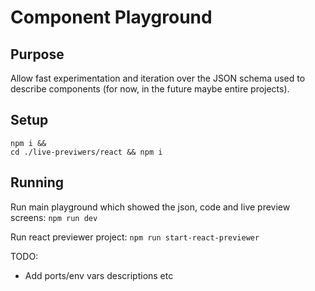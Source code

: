 # Component Playground

## Purpose

Allow fast experimentation and iteration over the JSON schema used to describe
components (for now, in the future maybe entire projects).

## Setup

```
npm i && 
cd ./live-previwers/react && npm i
```

## Running

Run main playground which showed the json, code and live preview screens:
`npm run dev`

Run react previewer project:
`npm run start-react-previewer`

TODO:
- Add ports/env vars descriptions etc